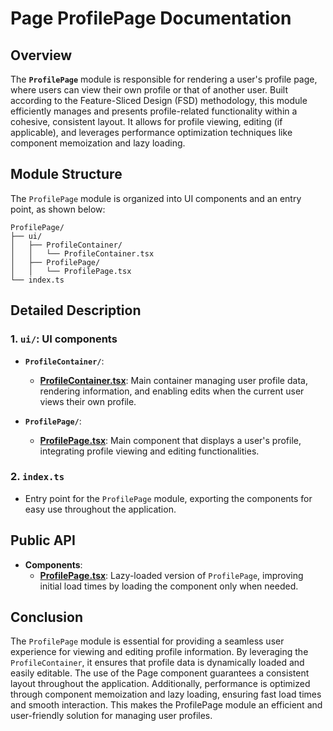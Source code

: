 # Page ProfilePage Documentation

## Overview
The **`ProfilePage`**  module is responsible for rendering a user's profile page, where users can view their own profile or that of another user. Built according to the Feature-Sliced Design (FSD) methodology, this module efficiently manages and presents profile-related functionality within a cohesive, consistent layout. It allows for profile viewing, editing (if applicable), and leverages performance optimization techniques like component memoization and lazy loading.

## Module Structure

The `ProfilePage`  module is organized into UI components and an entry point, as shown below:
```text
ProfilePage/
├── ui/
│   ├── ProfileContainer/
│   │   └── ProfileContainer.tsx
│   ├── ProfilePage/
│   │   └── ProfilePage.tsx
└── index.ts
```

## Detailed Description

### 1. `ui/`: UI components
- **`ProfileContainer/`**:
    - [**ProfileContainer.tsx**](./ui/ProfileContainer/README.md): Main container managing user profile data, rendering information, and enabling edits when the current user views their own profile.

- **`ProfilePage/`**:
    - [**ProfilePage.tsx**](./ui/ProfilePage/README.md): Main component that displays a user's profile, integrating profile viewing and editing functionalities.


### 2. `index.ts`
- Entry point for the `ProfilePage` module, exporting the components for easy use throughout the application.

## Public API
- **Components**:
    - [**ProfilePage.tsx**](./ui/ProfilePage/README.md): Lazy-loaded version of `ProfilePage`, improving initial load times by loading the component only when needed.

## Conclusion
The `ProfilePage` module is essential for providing a seamless user experience for viewing and editing profile information. By leveraging the `ProfileContainer`, it ensures that profile data is dynamically loaded and easily editable. The use of the Page component guarantees a consistent layout throughout the application. Additionally, performance is optimized through component memoization and lazy loading, ensuring fast load times and smooth interaction. This makes the ProfilePage module an efficient and user-friendly solution for managing user profiles.
